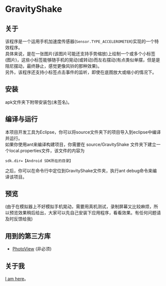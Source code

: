 GravityShake
============
## 关于

该程序是一个运用手机加速度传感器(```Sensor.TYPE_ACCELEROMETER```)实现的一个特效程序。  
具体来说，是在一张图片(该图片可能还支持手势缩放)上绘制一个或多个小标签(图片)，这些小标签能够随手机的晃动(或转动)而左右摆动(有点类似单摆，但是是阻尼摆动，最终静止，感觉更像风铃的那种效果)。  
另外，该程序还支持小标签点击事件的监听，即使在底图放大或缩小的情况下。


## 安装

apk文件夹下附带安装包(未签名)。

## 编译与运行

本项目开发工具为Eclipse，你可以将source文件夹下的项目导入到eclipse中编译并运行。   
如果你使用ant来编译构建项目，你需要在 source/GravityShake 文件夹下建立一个local.properties文件，该文件的内容为

    sdk.dir=【Android SDK所在的目录】   

之后，你可以在命令行中定位到GravityShake文件夹，执行ant debug命令来编译该项目。

## 预览

(由于在模拟器上不好模拟手机晃动，需要用真机测试，录制屏幕又比较麻烦，所以预览效果稍后给出，大家可以先自己安装下应用程序，看看效果。有任何问题请及时反馈给我)

## 用到的第三方库

* [PhotoView](https://github.com/chrisbanes/PhotoView) (非必须)

## 关于我

[I am  here](http://likebamboo.github.io/)。
